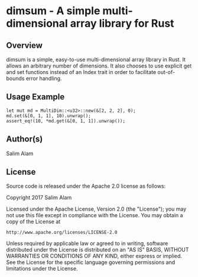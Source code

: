 # dimsum - A simple multi-dimensional array library for Rust

## Overview

dimsum is a simple, easy-to-use multi-dimensional array library in Rust. It allows an arbitrary number of dimensions. It also chooses to use explicit get and set functions instead of an Index trait in order to facilitate out-of-bounds error handling.

## Usage Example

```
let mut md = MultiDim::<u32>::new(&[2, 2, 2], 0);
md.set(&[0, 1, 1], 10).unwrap();
assert_eq!(10, *md.get(&[0, 1, 1]).unwrap());
```

## Author(s)

Salim Alam

## License

Source code is released under the Apache 2.0 license as follows:

Copyright 2017 Salim Alam

Licensed under the Apache License, Version 2.0 (the "License");
you may not use this file except in compliance with the License.
You may obtain a copy of the License at

    http://www.apache.org/licenses/LICENSE-2.0

Unless required by applicable law or agreed to in writing, software
distributed under the License is distributed on an "AS IS" BASIS,
WITHOUT WARRANTIES OR CONDITIONS OF ANY KIND, either express or implied.
See the License for the specific language governing permissions and
limitations under the License.
